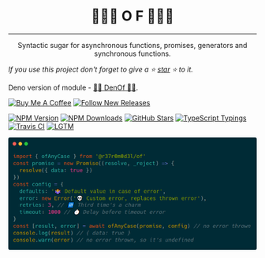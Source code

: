 <center><h1>🍡🍭🍬 O&nbsp;F 🍡🍭🍬</h1></center>

---

<center>Syntactic sugar for asynchronous functions, promises, generators and synchronous functions.</center>

*If you use this project don't forget to give a ⭐ [star](https://github.com/r37r0m0d3l/of) ⭐ to it.*

Deno version of module - [🍬🦕 DenOf 🍬🦕](https://github.com/r37r0m0d3l/denof).

[![Buy Me A Coffee][buymeacoffee-img]][buymeacoffee-url]
[![Follow New Releases][releasly-img]][releasly-url]

[![NPM Version][npm-version-img]][npm-version-url]
[![NPM Downloads][npm-downloads-img]][npm-downloads-url]
[![GitHub Stars][gh-stars-img]][gh-stars-url]
[![TypeScript Typings][ts-img]][ts-url]
[![Travis CI][travis-img]][travis-url]
[![LGTM][lgtm-img]][lgtm-url]

![OF](example.png?raw=true "OF")

<!-- Badges -->

[buymeacoffee-url]: https://buymeacoffee.com/r37r0m0d3l
[buymeacoffee-img]: https://img.shields.io/badge/support-buymeacoffee-1E90FF.svg?&logo=buy-me-a-coffee&label=support
[gh-stars-url]: https://github.com/r37r0m0d3l/of
[gh-stars-img]: https://badgen.net/github/stars/r37r0m0d3l/of?&icon=github&label=stars&color=FFCC33
[lgtm-url]: https://github.com/r37r0m0d3l/of
[lgtm-img]: https://badgen.net/lgtm/grade/g/r37r0m0d3l/of?&icon=lgtm&label=lgtm:js/ts&color=00C853
[npm-version-url]: https://npmjs.com/package/@r37r0m0d3l/of
[npm-version-img]: https://badgen.net/npm/v/@r37r0m0d3l/of?&icon=npm&label=npm&color=DD3636
[npm-downloads-url]: https://npmjs.com/package/@r37r0m0d3l/of
[npm-downloads-img]: https://badgen.net/npm/dt/@r37r0m0d3l/of?&icon=terminal&label=downloads&color=009688
[releasly-url]: https://app.releasly.co/sites/r37r0m0d3l/of?utm_source=github_badge
[releasly-img]: https://app.releasly.co/assets/badges/badge-blue-classic.svg
[travis-url]: https://lgtm.com/projects/g/r37r0m0d3l/of/?mode=list
[travis-img]: https://badgen.net/travis/r37r0m0d3l/of?&icon=travis&label=build
[ts-url]: https://github.com/r37r0m0d3l/of/blob/master/dist/of.d.ts
[ts-img]: https://badgen.net/npm/types/@r37r0m0d3l/of?&icon=typescript&label=types&color=1E90FF
